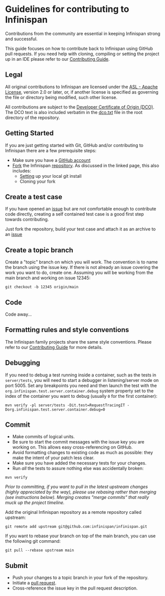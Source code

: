 Guidelines for contributing to Infinispan
====

Contributions from the community are essential in keeping Infinispan strong and successful.

This guide focuses on how to contribute back to Infinispan using GitHub pull requests.
If you need help with cloning, compiling or setting the project up in an IDE please refer to our [Contributing Guide](https://infinispan.org/docs/dev/titles/contributing/contributing.html).

## Legal

All original contributions to Infinispan are licensed under the
[ASL - Apache License](https://www.apache.org/licenses/LICENSE-2.0),
version 2.0 or later, or, if another license is specified as governing the file or directory being
modified, such other license.

All contributions are subject to the [Developer Certificate of Origin (DCO)](https://developercertificate.org/).
The DCO text is also included verbatim in the [dco.txt](dco.txt) file in the root directory of the repository.

## Getting Started

If you are just getting started with Git, GitHub and/or contributing to Infinispan there are a
few prerequisite steps:

* Make sure you have a [GitHub account](https://github.com/signup/free)
* [Fork](https://help.github.com/articles/fork-a-repo/) the Infinispan [repository](https://github.com/infinispan/infinispan).
As discussed in the linked page, this also includes:
    * [Setting](https://help.github.com/articles/set-up-git) up your local git install
    * Cloning your fork

## Create a test case

If you have opened an [issue](https://github.com/infinispan/infinispan/issues) but are not comfortable enough to contribute code directly, creating a self
contained test case is a good first step towards contributing.

Just fork the repository, build your test case and attach it as an archive to an [issue](https://github.com/infinispan/infinispan/issues)

## Create a topic branch

Create a "topic" branch on which you will work.  The convention is to name the branch
using the issue key. If there is not already an issue covering the work you
want to do, create one.  Assuming you will be working from the main branch and working
on issue 12345:
```shell
git checkout -b 12345 origin/main
```

## Code

Code away...

## Formatting rules and style conventions

The Infinispan family projects share the same style conventions. Please refer to our [Contributing Guide](https://infinispan.org/docs/dev/titles/contributing/contributing.html) for more details.

## Debugging

If you need to debug a test running inside a container, such as the tests in `server/tests`, you will need to start a 
debugger in listening/server mode on port 5005. Set any breakpoints you need and then launch the test with the 
`org.infinispan.test.server.container.debug` system property set to the index of the container you want to debug 
(usually `0` for the first container):

```
mvn verify -pl server/tests -Dit.test=RequestTracingIT -Dorg.infinispan.test.server.container.debug=0
```


## Commit

* Make commits of logical units.
* Be sure to start the commit messages with the issue key you are working on. This allows easy cross-referencing on GitHub.
* Avoid formatting changes to existing code as much as possible: they make the intent of your patch less clear.
* Make sure you have added the necessary tests for your changes.
* Run _all_ the tests to assure nothing else was accidentally broken:

```shell
mvn verify
```

_Prior to committing, if you want to pull in the latest upstream changes (highly
appreciated by the way), please use rebasing rather than merging (see instructions below).  Merging creates
"merge commits" that really muck up the project timeline._

Add the original Infinispan repository as a remote repository called upstream:
```shell
git remote add upstream git@github.com:infinispan/infinispan.git
```

If you want to rebase your branch on top of the main branch, you can use the following git command:
```shell
git pull --rebase upstream main
```

## Submit
* Push your changes to a topic branch in your fork of the repository.
* Initiate a [pull request](http://help.github.com/send-pull-requests/).
* Cross-reference the issue key in the pull request description.
